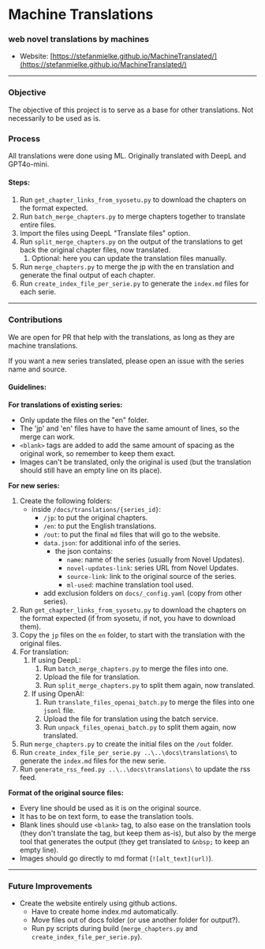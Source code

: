 # Machine Translations

### web novel translations by machines

- Website: [https://stefanmielke.github.io/MachineTranslated/](https://stefanmielke.github.io/MachineTranslated/)

---

### Objective

The objective of this project is to serve as a base for other translations. Not necessarily to be used as is.

### Process

All translations were done using ML. Originally translated with DeepL and GPT4o-mini.

#### Steps:

1. Run `get_chapter_links_from_syosetu.py` to download the chapters on the format expected.
1. Run `batch_merge_chapters.py` to merge chapters together to translate entire files.
1. Import the files using DeepL "Translate files" option.
1. Run `split_merge_chapters.py` on the output of the translations to get back the original chapter files, now translated.
    1. Optional: here you can update the translation files manually.
1. Run `merge_chapters.py` to merge the jp with the en translation and generate the final output of each chapter.
1. Run `create_index_file_per_serie.py` to generate the `index.md` files for each serie.

---

### Contributions

We are open for PR that help with the translations, as long as they are machine translations.

If you want a new series translated, please open an issue with the series name and source.

#### Guidelines:

**For translations of existing series:**
- Only update the files on the "en" folder.
- The 'jp' and 'en' files have to have the same amount of lines, so the merge can work.
- `<blank>` tags are added to add the same amount of spacing as the original work, so remember to keep them exact.
- Images can't be translated, only the original is used (but the translation should still have an empty line on its place).

**For new series:**
1. Create the following folders:
    - inside `/docs/translations/{series_id}`:
        - `/jp`: to put the original chapters.
        - `/en`: to put the English translations.
        - `/out`: to put the final `md` files that will go to the website.
        - `data.json`: for additional info of the series.
            - the json contains:
                - `name`: name of the series (usually from Novel Updates).
                - `novel-updates-link`: series URL from Novel Updates.
                - `source-link`: link to the original source of the series.
                - `ml-used`: machine translation tool used.
        - add exclusion folders on `docs/_config.yaml` (copy from other series).
1. Run `get_chapter_links_from_syosetu.py` to download the chapters on the format expected (if from syosetu, if not, you have to download them).
1. Copy the `jp` files on the `en` folder, to start with the translation with the original files.
1. For translation:
    1. If using DeepL:
        1. Run `batch_merge_chapters.py` to merge the files into one.
        1. Upload the file for translation.
        1. Run `split_merge_chapters.py` to split them again, now translated.
    1. If using OpenAI:
        1. Run `translate_files_openai_batch.py` to merge the files into one `jsonl` file.
        1. Upload the file for translation using the batch service.
        1. Run `unpack_files_openai_batch.py` to split them again, now translated.
1. Run `merge_chapters.py` to create the initial files on the `/out` folder.
1. Run `create_index_file_per_serie.py ..\..\docs\translations\` to generate the `index.md` files for the new serie.
1. Run `generate_rss_feed.py ..\..\docs\translations\` to update the rss feed.


**Format of the original source files:**
- Every line should be used as it is on the original source.
- It has to be on text form, to ease the translation tools.
- Blank lines should use `<blank>` tag, to also ease on the translation tools (they don't translate the tag, but keep them as-is), but also by the merge tool that generates the output (they get translated to `&nbsp;` to keep an empty line).
- Images should go directly to md format (`![alt_text](url)`).

---

### Future Improvements

- Create the website entirely using github actions.
    - Have to create home index.md automatically.
    - Move files out of docs folder (or use another folder for output?).
    - Run py scripts during build (`merge_chapters.py` and `create_index_file_per_serie.py`).